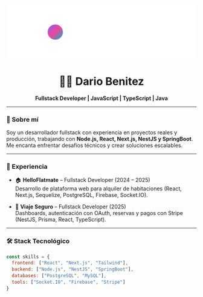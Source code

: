 <!-- Banner -->
<img src="banner.svg" alt="Banner" />

<h1 align="center">👨‍💻 Dario Benitez</h1>
<p align="center">
  <b>Fullstack Developer | JavaScript | TypeScript | Java</b>
</p>

---

### 🌟 Sobre mí
Soy un desarrollador fullstack con experiencia en proyectos reales y producción, trabajando con **Node.js, React, Next.js, NestJS y SpringBoot**.  
Me encanta enfrentar desafíos técnicos y crear soluciones escalables.

---

### 🚀 Experiencia
- 🏠 **HelloFlatmate** – Fullstack Developer (2024 – 2025)  
  Desarrollo de plataforma web para alquiler de habitaciones (React, Next.js, Sequelize, PostgreSQL, Firebase, Socket.IO).  

- 🚐 **Viaje Seguro** – Fullstack Developer (2025)  
  Dashboards, autenticación con OAuth, reservas y pagos con Stripe (NestJS, Prisma, React, TypeScript).  

---

### 🛠️ Stack Tecnológico
```javascript
const skills = {
  frontend: ["React", "Next.js", "Tailwind"],
  backend: ["Node.js", "NestJS", "SpringBoot"],
  databases: ["PostgreSQL", "MySQL"],
  tools: ["Socket.IO", "Firebase", "Stripe"]
}
